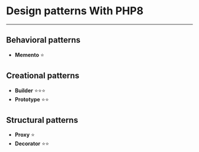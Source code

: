 # Design patterns With PHP8

___

## Behavioral patterns 
* __Memento__ :star:

## Creational patterns
* __Builder__ :star::star::star:
* __Prototype__ :star::star:

## Structural patterns
* __Proxy__ :star:
* __Decorator__ :star::star:
    